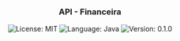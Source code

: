 <h3 align="center"> API - Financeira </h3>

<p align="center">

  <img alt="License: MIT" src="https://img.shields.io/badge/license-MIT-%2304D361">
  <img alt="Language: Java" src="https://img.shields.io/badge/language-java-green">
  <img alt="Version: 0.1.0" src="https://img.shields.io/badge/version-0.1.0-yellowgreen">

</p>

<p align="left"> </p>
<p align="left"> </p>